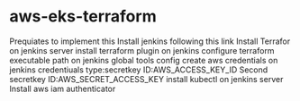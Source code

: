 # aws-eks-terraform

Prequiates to implement this 
Install jenkins  following this link 
Install Terrafor on jenkins server 
install terraform plugin on  jenkins 
configure terraform executable path on jenkins  global tools config 
create aws credentials on jenkins
credentiuals type:secretkey 
ID:AWS_ACCESS_KEY_ID
Second secretkey
ID:AWS_SECRET_ACCESS_KEY
install kubectl on jenkins server 
Install aws iam authenticator